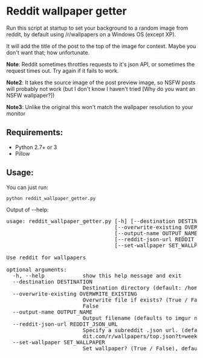 # Reddit wallpaper getter

Run this script at startup to set your background to a random image from reddit, by default using /r/wallpapers on a Windows OS (except XP).

It will add the title of the post to the top of the image for context. Maybe you don't want that; how unfortunate.

**Note**: Reddit sometimes throttles requests to it's json API, or sometimes the request times out. Try again if it fails to work.

**Note2**: It takes the source image of the post preview image, so NSFW posts will probably not work (but I don't know I haven't tried [Why do you want an NSFW wallpaper?])

**Note3**: Unlike the original this won't match the wallpaper resolution to your monitor

## Requirements:

* Python 2.7+ or 3
* Pillow

## Usage:

You can just run:

    python reddit_wallpaper_getter.py

Output of --help:

<pre>
usage: reddit_wallpaper_getter.py [-h] [--destination DESTINATION]
                                  [--overwrite-existing OVERWRITE_EXISTING]
                                  [--output-name OUTPUT_NAME]
                                  [--reddit-json-url REDDIT_JSON_URL]
                                  [--set-wallpaper SET_WALLPAPER]

Use reddit for wallpapers

optional arguments:
  -h, --help            show this help message and exit
  --destination DESTINATION
                        Destination directory (default: /home/b/.r_wallpapers)
  --overwrite-existing OVERWRITE_EXISTING
                        Overwrite file if exists? (True / False), default is
                        False
  --output-name OUTPUT_NAME
                        Output filename (defaults to imgur name)
  --reddit-json-url REDDIT_JSON_URL
                        Specify a subreddit .json url. (default http://www.red
                        dit.com/r/wallpapers/top.json?t=week&limit=50)
  --set-wallpaper SET_WALLPAPER
                        Set wallpaper? (True / False), default is True

</pre>
